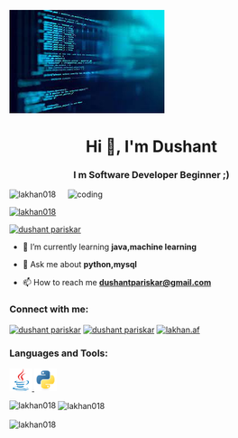 ![logo](https://github.com/lakhan018/lakhan018/blob/main/download.jfif)
<h1 align="center">Hi 👋, I'm Dushant</h1>
<h3 align="center">I m Software Developer Beginner ;) </h3>
<img align="right" alt="coding" width="400" src="https://i.pinimg.com/564x/ad/05/1a/ad051af1f930c30360062b45e5a1823f.jpg" >
<p align="left"> <img src="https://komarev.com/ghpvc/?username=lakhan018&label=Profile%20views&color=0e75b6&style=flat" alt="lakhan018" /> </p>

<p align="left"> <a href="https://github.com/ryo-ma/github-profile-trophy"><img src="https://github-profile-trophy.vercel.app/?username=lakhan018" alt="lakhan018" /></a> </p>

<p align="left"> <a href="https://twitter.com/dushant pariskar" target="blank"><img src="https://img.shields.io/twitter/follow/dushant pariskar?logo=twitter&style=for-the-badge" alt="dushant pariskar" /></a> </p>

- 🌱 I’m currently learning **java,machine learning**

- 💬 Ask me about **python,mysql**

- 📫 How to reach me **dushantpariskar@gmail.com**

<h3 align="left">Connect with me:</h3>
<p align="left">
<a href="https://twitter.com/dushant pariskar" target="blank"><img align="center" src="https://raw.githubusercontent.com/rahuldkjain/github-profile-readme-generator/master/src/images/icons/Social/twitter.svg" alt="dushant pariskar" height="30" width="40" /></a>
<a href="https://linkedin.com/in/dushant pariskar" target="blank"><img align="center" src="https://raw.githubusercontent.com/rahuldkjain/github-profile-readme-generator/master/src/images/icons/Social/linked-in-alt.svg" alt="dushant pariskar" height="30" width="40" /></a>
<a href="https://instagram.com/lakhan.af" target="blank"><img align="center" src="https://raw.githubusercontent.com/rahuldkjain/github-profile-readme-generator/master/src/images/icons/Social/instagram.svg" alt="lakhan.af" height="30" width="40" /></a>
</p>

<h3 align="left">Languages and Tools:</h3>
<p align="left"> <a href="https://www.java.com" target="_blank" rel="noreferrer"> <img src="https://raw.githubusercontent.com/devicons/devicon/master/icons/java/java-original.svg" alt="java" width="40" height="40"/> </a> <a href="https://www.python.org" target="_blank" rel="noreferrer"> <img src="https://raw.githubusercontent.com/devicons/devicon/master/icons/python/python-original.svg" alt="python" width="40" height="40"/> </a> </p>

<p><img align="left" src="https://github-readme-stats.vercel.app/api/top-langs?username=lakhan018&show_icons=true&locale=en&layout=compact" alt="lakhan018" /></p>

<p>&nbsp;<img align="center" src="https://github-readme-stats.vercel.app/api?username=lakhan018&show_icons=true&locale=en" alt="lakhan018" /></p>

<p><img align="center" src="https://github-readme-streak-stats.herokuapp.com/?user=lakhan018&" alt="lakhan018" /></p>

